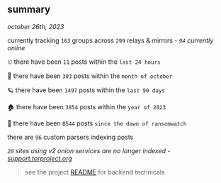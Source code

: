 
## summary
_october 26th, 2023_

currently tracking `163` groups across `299` relays & mirrors - _`94` currently online_

⏲ there have been `11` posts within the `last 24 hours`

🦈 there have been `303` posts within the `month of october`

🪐 there have been `1497` posts within the `last 90 days`

🏚 there have been `3854` posts within the `year of 2023`

🦕 there have been `8544` posts `since the dawn of ransomwatch`

there are `96` custom parsers indexing posts

_`20` sites using v2 onion services are no longer indexed - [support.torproject.org](https://support.torproject.org/onionservices/v2-deprecation/)_

> see the project [README](https://github.com/joshhighet/ransomwatch#ransomwatch--) for backend technicals
